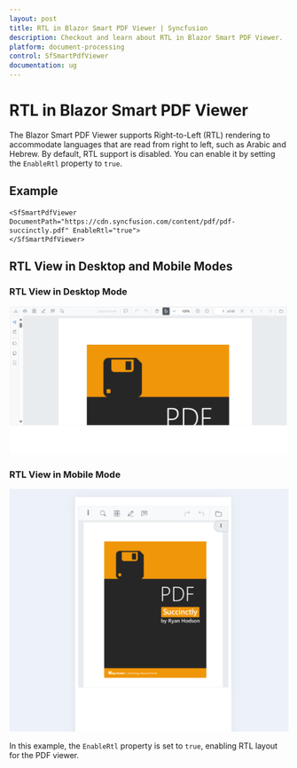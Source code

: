 ```yaml
---
layout: post
title: RTL in Blazor Smart PDF Viewer | Syncfusion
description: Checkout and learn about RTL in Blazor Smart PDF Viewer.
platform: document-processing
control: SfSmartPdfViewer
documentation: ug
---
```


# RTL in Blazor Smart PDF Viewer

The Blazor Smart PDF Viewer supports Right-to-Left (RTL) rendering to accommodate languages that are read from right to left, such as Arabic and Hebrew. By default, RTL support is disabled. You can enable it by setting the `EnableRtl` property to `true`.

## Example

```cshtml
<SfSmartPdfViewer DocumentPath="https://cdn.syncfusion.com/content/pdf/pdf-succinctly.pdf" EnableRtl="true">
</SfSmartPdfViewer>
```

## RTL View in Desktop and Mobile Modes
### RTL View in Desktop Mode
![RTL Desktop](images/rtl-desktop.png)
###  RTL View in Mobile Mode
![RTL Mobile](images/rtl-mobile.png)

In this example, the `EnableRtl` property is set to `true`, enabling RTL layout for the PDF viewer.